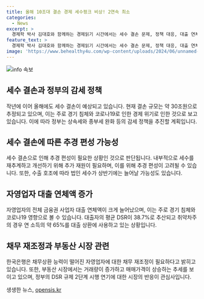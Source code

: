 ```yaml
---
title: 올해 10조대 결손 경제 세수펑크 비상! 2연속 최소
categories:
  - News
excerpt: >
  경제학 박사 김대호와 함께하는 경제읽기 시간에서는 세수 결손 문제, 정책 대응, 대출 연체 증가, 아파트 시장 상황 등 다양한 경제 이슈를 다뤘다. 정부의 감세 정책과 추경 편성 가능성, 대출 상환 부담 증가 등 경제적 문제와 관련된 다양한 질문들을 다뤄, 현재의 경제 상황과 미래 전망에 대한 궁금증을 해소했다. 여기에 더해, 아파트 시장의 거래량과 매매가 상승에 따른 정부의 규제 연기에 대한 의견도 소개했다.
feature_text: >
  경제학 박사 김대호와 함께하는 경제읽기 시간에서는 세수 결손 문제, 정책 대응, 대출 연체 증가, 아파트 시장 상황 등 다양한 경제 이슈를 다뤘다. 정부의 감세 정책과 추경 편성 가능성, 대출 상환 부담 증가 등 경제적 문제와 관련된 다양한 질문들을 다뤄, 현재의 경제 상황과 미래 전망에 대한 궁금증을 해소했다. 여기에 더해, 아파트 시장의 거래량과 매매가 상승에 따른 정부의 규제 연기에 대한 의견도 소개했다.
image: 'https://www.behealthy4u.com/wp-content/uploads/2024/06/unnamed-file.png'
---
```


<p><img src="https://www.behealthy4u.com/wp-content/uploads/2024/06/unnamed-file.png" alt="info 속보" /></p>

<h2 data-ke-size="size26">세수 결손과 정부의 감세 정책</h2>

<p data-ke-size="size16">작년에 이어 올해에도 세수 결손이 예상되고 있습니다. 현재 결손 규모는 약 30조원으로 추정되고 있으며, 이는 주로 경기 침체와 코로나19로 인한 경제 위기로 인한 것으로 보고 있습니다. 이에 따라 정부는 상속세와 종부세 완화 등의 감세 정책을 추진할 계획입니다.</p>

<h2 data-ke-size="size26">세수 결손에 따른 추경 편성 가능성</h2>

<p data-ke-size="size16">세수 결손으로 인해 추경 편성이 필요한 상황인 것으로 판단됩니다. 내부적으로 세수를 재추계하고 개선하기 위해 추가 재원이 필요하며, 이를 위해 추경 편성이 고려될 수 있습니다. 또한, 수출 호조에 따라 법인 세수가 상반기에는 늘어날 가능성도 있습니다.</p>

<h2 data-ke-size="size26">자영업자 대출 연체액 증가</h2>

<p data-ke-size="size16">자영업자의 전체 금융권 사업자 대출 연체액이 크게 늘어났으며, 이는 주로 경기 침체와 코로나19 영향으로 볼 수 있습니다. 대출자의 평균 DSR이 38.7%로 추산되고 취약차주의 경우 연 소득의 약 65%를 대출 상환에 사용하고 있는 상황입니다.</p>

<h2 data-ke-size="size26">채무 재조정과 부동산 시장 관련</h2>

<p data-ke-size="size16">한국은행은 채무상환 능력이 떨어진 자영업자에 대한 채무 재조정이 필요하다고 밝히고 있습니다. 또한, 부동산 시장에서는 거래량이 증가하고 매매가격이 상승하는 추세를 보이고 있으며, 정부의 DSR 규제 2단계 시행 연기에 대한 시장의 반응이 관심사입니다.</p>
생생한 뉴스, <a href="https://opensis.kr" rel="dofollow">opensis.kr</a>


